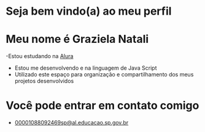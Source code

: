 # Seja bem vindo(a) ao meu perfil 

# Meu nome é Graziela Natali

-Estou estudando na [Alura](https://www.alura.com.br/)
- Estou me desenvolvendo e na linguagem de Java Script
- Utilizado este espaço para organização e compartilhamento dos meus projetos desenvolvidos

# Você pode entrar em contato comigo

- 00001088092469sp@al.educacao.sp.gov.br
